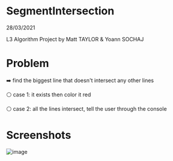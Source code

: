 # SegmentIntersection

28/03/2021

L3 Algorithm Project by Matt TAYLOR & Yoann SOCHAJ

# Problem

➡️ find the biggest line that doesn't intersect any other lines

  ⚪ case 1: it exists then color it red 

  ⚪ case 2: all the lines intersect, tell the user through the console
  
# Screenshots  

![image](https://user-images.githubusercontent.com/51645644/112954969-37332d00-913f-11eb-8e21-9a7b6728d214.png)

